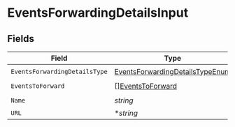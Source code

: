 # EventsForwardingDetailsInput


## Fields

| Field                                                                                     | Type                                                                                      | Required                                                                                  | Description                                                                               |
| ----------------------------------------------------------------------------------------- | ----------------------------------------------------------------------------------------- | ----------------------------------------------------------------------------------------- | ----------------------------------------------------------------------------------------- |
| `EventsForwardingDetailsType`                                                             | [EventsForwardingDetailsTypeEnum](../../models/shared/eventsforwardingdetailstypeenum.md) | :heavy_check_mark:                                                                        | N/A                                                                                       |
| `EventsToForward`                                                                         | [][EventsToForward](../../models/shared/eventstoforward.md)                               | :heavy_check_mark:                                                                        | N/A                                                                                       |
| `Name`                                                                                    | *string*                                                                                  | :heavy_check_mark:                                                                        | N/A                                                                                       |
| `URL`                                                                                     | **string*                                                                                 | :heavy_minus_sign:                                                                        | N/A                                                                                       |
